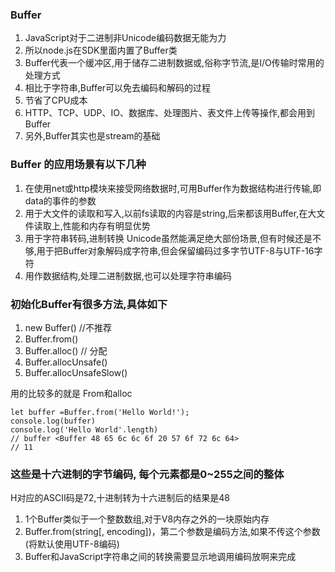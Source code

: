 ### Buffer

1.   JavaScript对于二进制非Unicode编码数据无能为力
2.   所以node.js在SDK里面内置了Buffer类
3.   Buffer代表一个缓冲区,用于储存二进制数据或,俗称字节流,是I/O传输时常用的处理方式
4.   相比于字符串,Buffer可以免去编码和解码的过程
5.   节省了CPU成本
6.   HTTP、TCP、UDP、IO、数据库、处理图片、表文件上传等操作,都会用到Buffer
7.   另外,Buffer其实也是stream的基础


### Buffer 的应用场景有以下几种
1. 在使用net或http模块来接受网络数据时,可用Buffer作为数据结构进行传输,即data的事件的参数
2. 用于大文件的读取和写入,以前fs读取的内容是string,后来都该用Buffer,在大文件读取上,性能和内存有明显优势
3. 用于字符串转码,进制转换 Unicode虽然能满足绝大部份场景,但有时候还是不够,用于把Buffer对象解码成字符串,但会保留编码过多字节UTF-8与UTF-16字符
4. 用作数据结构,处理二进制数据,也可以处理字符串编码


### 初始化Buffer有很多方法,具体如下
1. new Buffer()  //不推荐
2. Buffer.from()
3. Buffer.alloc() // 分配
4. Buffer.allocUnsafe()
5. Buffer.allocUnsafeSlow()

用的比较多的就是 From和alloc
  
```
let buffer =Buffer.from('Hello World!');
console.log(buffer)
console.log('Hello World'.length)
// buffer <Buffer 48 65 6c 6c 6f 20 57 6f 72 6c 64>
// 11
```
### 这些是十六进制的字节编码, 每个元素都是0~255之间的整体

H对应的ASCII码是72,十进制转为十六进制后的结果是48

1. 1个Buffer类似于一个整数数组,对于V8内存之外的一块原始内存
2. Buffer.from(string[, encoding])，第二个参数是编码方法,如果不传这个参数(将默认使用UTF-8编码)
3. Buffer和JavaScript字符串之间的转换需要显示地调用编码放啊来完成